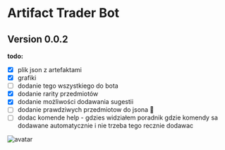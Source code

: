 # Artifact Trader Bot
## Version 0.0.2
**todo:**
- [x] plik json z artefaktami
- [x] grafiki
- [ ] dodanie tego wszystkiego do bota
- [x] dodanie rarity przedmiotów
- [x] dodanie możliwości dodawania sugestii
- [ ] dodanie prawdziwych przedmiotow do jsona :cowboy_hat_face:
- [ ] dodac komende help - gdzies widziałem poradnik gdzie komendy sa dodawane automatycznie i nie trzeba tego recznie dodawac

![avatar](https://cdn.discordapp.com/attachments/721846941926817924/825500010174480384/avatar.png)

